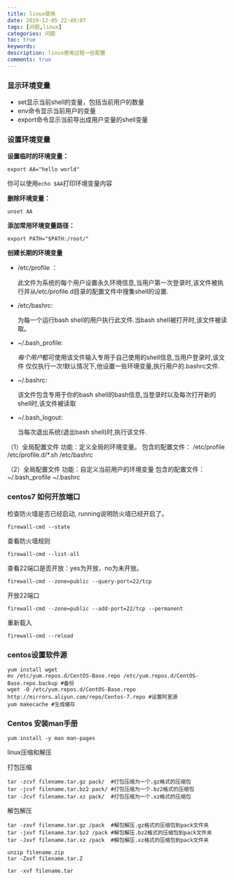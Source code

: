 ```yaml
---
title: linux使用
date: 2019-12-05 22:49:07
tags: [问题,linux]
categories: 问题
toc: true
keywords:
description: linux使用过程一些配置
comments: true
---
```


### 显示环境变量

- set显示当前shell的变量，包括当前用户的数量
- env命令显示当前用户的变量
- export命令显示当前导出成用户变量的shell变量

### 设置环境变量

**设置临时的环境变量：**

```
export AA="hello world"
```


你可以使用`echo $AA`打印环境变量内容

**删除环境变量：**

```
unset AA
```

**添加常用环境变量路径：**

```
export PATH="$PATH:/root/"
```


**创建长期的环境变量**


- /etc/profile ：


  此文件为系统的每个用户设置永久环境信息,当用户第一次登录时,该文件被执行并从/etc/profile.d目录的配置文件中搜集shell的设置.


- /etc/bashrc:


  为每一个运行bash shell的用户执行此文件.当bash shell被打开时,该文件被读取。


- ~/.bash_profile:


  *每个用户*都可使用该文件输入专用于自己使用的shell信息,当用户登录时,该文件 仅仅执行一次!默认情况下,他设置一些环境变量,执行用户的.bashrc文件.


- ~/.bashrc:


  该文件包含专用于你的bash shell的bash信息,当登录时以及每次打开新的shell时,该文件被读取


- ~/.bash_logout:


  当每次退出系统(退出bash shell)时,执行该文件.

（1）全局配置文件
功能：定义全局的环境变量。
包含的配置文件：
/etc/profile
/etc/profile.d/*.sh
/etc/bashrc

（2）全局配置文件
功能：自定义当前用户的环境变量
包含的配置文件：
 ~/.bash_profile
 ~/.bashrc





### centos7 如何开放端口

检查防火墙是否已经启动, running说明防火墙已经开启了。

```shell
firewall-cmd --state
```

查看防火墙规则

```
firewall-cmd --list-all 
```

查看22端口是否开放：yes为开放，no为未开放。

```shell
firewall-cmd --zone=public --query-port=22/tcp
```

开放22端口

```
firewall-cmd --zone=public --add-port=22/tcp --permanent
```

重新载入

```
firewall-cmd --reload
```

### centos设置软件源

```
yum install wget
mv /etc/yum.repos.d/CentOS-Base.repo /etc/yum.repos.d/CentOS-Base.repo.backup #备份
wget -O /etc/yum.repos.d/CentOS-Base.repo http://mirrors.aliyun.com/repo/Centos-7.repo #设置阿里源
yum makecache #生成缓存
```

### Centos 安装man手册

```
yum install -y man man-pages
```



linux压缩和解压

打包压缩

```
tar -zcvf filename.tar.gz pack/  #打包压缩为一个.gz格式的压缩包
tar -jcvf filename.tar.bz2 pack/ #打包压缩为一个.bz2格式的压缩包
tar -Jcvf filename.tar.xz pack/  #打包压缩为一个.xz格式的压缩包
```

解包解压

```
tar -zxvf filename.tar.gz /pack  #解包解压.gz格式的压缩包到pack文件夹
tar -jxvf filename.tar.bz2 /pack #解包解压.bz2格式的压缩包到pack文件夹
tar -Jxvf filename.tar.xz /pack  #解包解压.xz格式的压缩包到pack文件夹

unzip filename.zip
tar -Zxvf filename.tar.Z

tar -xvf filename.tar
```

